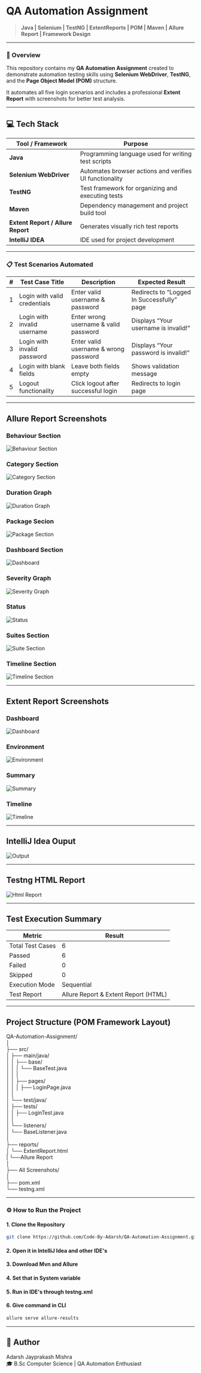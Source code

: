 #  QA Automation Assignment
>  **Java | Selenium | TestNG | ExtentReports | POM | Maven | Allure Report | Framework Design**

---

### :rocket: Overview
This repository contains my **QA Automation Assignment** created to demonstrate automation testing skills using **Selenium WebDriver**, **TestNG**, and the **Page Object Model (POM)** structure.  

It automates all five login scenarios and includes a professional **Extent Report** with screenshots for better test analysis.

---

## :computer: Tech Stack  

| Tool / Framework | Purpose |
|------------------|---------|
| **Java** | Programming language used for writing test scripts |
| **Selenium WebDriver** | Automates browser actions and verifies UI functionality |
| **TestNG** | Test framework for organizing and executing tests |
| **Maven** | Dependency management and project build tool |
| **Extent Report / Allure Report** | Generates visually rich test reports |
| **IntelliJ IDEA** | IDE used for project development |

---

### :clipboard: Test Scenarios Automated
| # | Test Case Title | Description | Expected Result |
|:-:|------------------|-------------|-----------------|
| 1 | Login with valid credentials | Enter valid username & password | Redirects to “Logged In Successfully” page |
| 2 | Login with invalid username | Enter wrong username & valid password | Displays “Your username is invalid!” |
| 3 | Login with invalid password | Enter valid username & wrong password | Displays “Your password is invalid!” |
| 4 | Login with blank fields | Leave both fields empty | Shows validation message |
| 5 | Logout functionality | Click logout after successful login | Redirects to login page |

---
## Allure Report Screenshots
### Behaviour Section
![Behaviour Section](https://github.com/Code-By-Adarsh/QA-Automation-Assignment/blob/18127dee8648aea1cd1e8c8ad1c68ed8d0b6f7f1/All%20Screenshots/allure%20behaviour%20section.png )

### Category Section
![Category Section](https://github.com/Code-By-Adarsh/QA-Automation-Assignment/blob/18127dee8648aea1cd1e8c8ad1c68ed8d0b6f7f1/All%20Screenshots/allure%20category%20section.png )

### Duration Graph
![Duration Graph](https://github.com/Code-By-Adarsh/QA-Automation-Assignment/blob/18127dee8648aea1cd1e8c8ad1c68ed8d0b6f7f1/All%20Screenshots/allure%20duration%20graph.png )

### Package Secion
![Package Section](https://github.com/Code-By-Adarsh/QA-Automation-Assignment/blob/18127dee8648aea1cd1e8c8ad1c68ed8d0b6f7f1/All%20Screenshots/allure%20packages%20section.png )

### Dashboard Section
![Dashboard](https://github.com/Code-By-Adarsh/QA-Automation-Assignment/blob/18127dee8648aea1cd1e8c8ad1c68ed8d0b6f7f1/All%20Screenshots/allure%20report%20dashboard.png )

### Severity Graph
![Severity Graph](https://github.com/Code-By-Adarsh/QA-Automation-Assignment/blob/18127dee8648aea1cd1e8c8ad1c68ed8d0b6f7f1/All%20Screenshots/allure%20severity%20graph.png )

### Status
![Status](https://github.com/Code-By-Adarsh/QA-Automation-Assignment/blob/18127dee8648aea1cd1e8c8ad1c68ed8d0b6f7f1/All%20Screenshots/allure%20status.png )

### Suites Section
![Suite Section](https://github.com/Code-By-Adarsh/QA-Automation-Assignment/blob/18127dee8648aea1cd1e8c8ad1c68ed8d0b6f7f1/All%20Screenshots/allure%20suite%20section.png)

### Timeline Section
![Timeline Section](https://github.com/Code-By-Adarsh/QA-Automation-Assignment/blob/18127dee8648aea1cd1e8c8ad1c68ed8d0b6f7f1/All%20Screenshots/allure%20timeline%20section.png )

---

## Extent Report Screenshots
### Dashboard
![Dashboard](https://github.com/Code-By-Adarsh/QA-Automation-Assignment/blob/43123481a819d526c27f6994f8df2cc031e55b4b/All%20Screenshots/extent%20report%20dashboard.png )

### Environment
![Environment](https://github.com/Code-By-Adarsh/QA-Automation-Assignment/blob/43123481a819d526c27f6994f8df2cc031e55b4b/All%20Screenshots/extent%20report%20environment.png )

### Summary
![Summary](https://github.com/Code-By-Adarsh/QA-Automation-Assignment/blob/43123481a819d526c27f6994f8df2cc031e55b4b/All%20Screenshots/extent%20report%20summary.png )

### Timeline
![Timeline](https://github.com/Code-By-Adarsh/QA-Automation-Assignment/blob/43123481a819d526c27f6994f8df2cc031e55b4b/All%20Screenshots/extent%20report%20timeline.png )

---

## IntelliJ Idea Ouput
![Output](https://github.com/Code-By-Adarsh/QA-Automation-Assignment/blob/43123481a819d526c27f6994f8df2cc031e55b4b/All%20Screenshots/IntelliJ%20Idea%20Output.png)

---

## Testng HTML Report
![Html Report](https://github.com/Code-By-Adarsh/QA-Automation-Assignment/blob/43123481a819d526c27f6994f8df2cc031e55b4b/All%20Screenshots/testng%20default%20html%20report.png)

---
##  Test Execution Summary

| Metric | Result |
|--------|--------|
| Total Test Cases | 6 |
| Passed | 6 |
| Failed | 0 |
| Skipped | 0 |
| Execution Mode | Sequential |
| Test Report | Allure Report & Extent Report (HTML) |

---

##  Project Structure (POM Framework Layout)

QA-Automation-Assignment/<br>
│<br>
├── src/<br>
│ ├── main/java/<br>
│ │ ├── base/<br>
│ │ │ └── BaseTest.java<br>
│ │ │<br>
│ │ ├── pages/<br>
│ │ │ ├── LoginPage.java<br>
│ │<br>
│ └── test/java/<br>
│ ├── tests/<br>
│ │ ├── LoginTest.java<br>
│ │<br>
│ └── listeners/<br>
│ └── BaseListener.java<br>
│<br>
├── reports/<br>
│ └── ExtentReport.html<br>
| └──Allure Report<br>
│<br>
├── All Screenshots/<br>
│<br>
├── pom.xml<br>
└── testng.xml<br>

---

### :gear: How to Run the Project

#### **1. Clone the Repository**
```bash
git clone https://github.com/Code-By-Adarsh/QA-Automation-Assignment.git
```
#### **2. Open it in IntelliJ Idea and other IDE's**
#### **3. Download Mvn and Allure**
#### **4. Set that in System variable**
#### **5. Run in IDE's through testng.xml**
#### **6. Give command in CLI**
```bash
allure serve allure-results
```

---

## :handshake: Author

Adarsh Jayprakash Mishra<br>
🎓 B.Sc Computer Science | QA Automation Enthusiast
